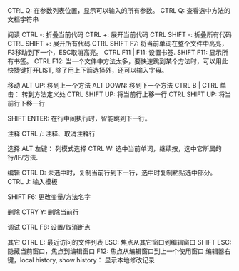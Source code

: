 CTRL Q: 在参数列表位置，显示可以输入的所有参数。
CTRL Q: 查看选中方法的文档字符串

阅读
CTRL -: 折叠当前代码
CTRL +: 展开当前代码
CTRL SHIFT -: 折叠所有代码
CTRL SHIFT +: 展开所有代码
CTRL SHIFT F7: 将当前单词在整个文件中高亮，F3移动到下一个，ESC取消高亮。
CTRL F11 | F11: 设置书签.
SHIFT F11: 显示所有书签。
CTRL F12: 当一个文件中方法太多，要快速跳到某个方法时，可以用此快捷键打开LIST,
除了用上下箭选择外，还可以输入字母。

移动
ALT UP: 移到上一个方法
ALT DOWN: 移到下一个方法
CTRL B | CTRL 单击： 转到方法定义处
CTRL SHIFT UP: 将当前行上移一行
CTRL SHIFT UP: 将当前行下移一行

SHIFT ENTER: 在行中间执行时，智能跳到下一行。

注释
CTRL /: 注释、取消注释行

选择
ALT 左键： 列模式选择
CTRL W: 选中当前单词，继续按，选中它所属的行/IF/方法.

编辑
CTRL D: 未选中时，复制当前行到下一行，选中时复制粘贴选中部分。
CTRL J: 输入模板

SHIFT F6: 更改变量/方法名字

删除
CTRY Y: 删除当前行

调试
CTRL F8: 设置/取消断点

其它
CTRL E: 最近访问的文件列表
ESC: 焦点从其它窗口到编辑窗口
SHIFT ESC: 隐藏当前窗口，焦点到编辑窗口
F12: 焦点从编辑窗口到上一个使用窗口
编辑器右键，local history, show history： 显示本地修改记录

![]()
